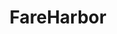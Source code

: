 ---
facebook: https://facebook.com/FareHarbor
instagram: https://instagram.com/fareharbor
logohandle: fareharbor
sort: fareharbor
title: FareHarbor
twitter: https://x.com/fareharbor
website: https://fareharbor.com/
---